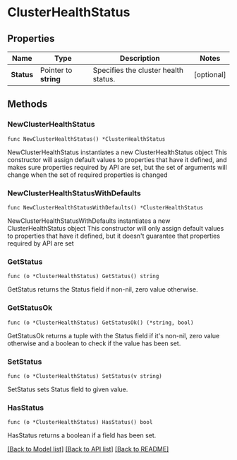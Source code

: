 # ClusterHealthStatus

## Properties

Name | Type | Description | Notes
------------ | ------------- | ------------- | -------------
**Status** | Pointer to **string** | Specifies the cluster health status. | [optional] 

## Methods

### NewClusterHealthStatus

`func NewClusterHealthStatus() *ClusterHealthStatus`

NewClusterHealthStatus instantiates a new ClusterHealthStatus object
This constructor will assign default values to properties that have it defined,
and makes sure properties required by API are set, but the set of arguments
will change when the set of required properties is changed

### NewClusterHealthStatusWithDefaults

`func NewClusterHealthStatusWithDefaults() *ClusterHealthStatus`

NewClusterHealthStatusWithDefaults instantiates a new ClusterHealthStatus object
This constructor will only assign default values to properties that have it defined,
but it doesn't guarantee that properties required by API are set

### GetStatus

`func (o *ClusterHealthStatus) GetStatus() string`

GetStatus returns the Status field if non-nil, zero value otherwise.

### GetStatusOk

`func (o *ClusterHealthStatus) GetStatusOk() (*string, bool)`

GetStatusOk returns a tuple with the Status field if it's non-nil, zero value otherwise
and a boolean to check if the value has been set.

### SetStatus

`func (o *ClusterHealthStatus) SetStatus(v string)`

SetStatus sets Status field to given value.

### HasStatus

`func (o *ClusterHealthStatus) HasStatus() bool`

HasStatus returns a boolean if a field has been set.


[[Back to Model list]](../README.md#documentation-for-models) [[Back to API list]](../README.md#documentation-for-api-endpoints) [[Back to README]](../README.md)


